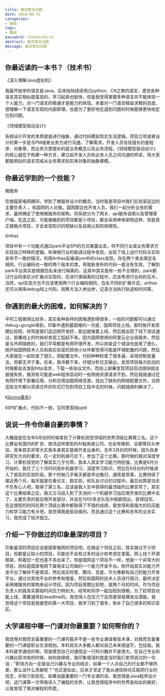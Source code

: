 ```yaml
---
title: 面试常见问题
date: 2019-08-31
categories:
- 面经
tags:
- 面经
password: loveshinerio   
abstract: 面试常见问题
message: 面试常见问题
---
```


## 你最近读的一本书？（技术书）

《深入理解Java虚拟机》

我最开始学的语言是Java，后来陆陆续续用过python、C#之类的语言，感觉各种语言其实相似度蛮高的，学习起来也挺快，但是我觉得掌握多种语言并不能体现一个人能力，对一门语言的精通才是能力的体现。本着对一门语言精益求精的态度，想理解一下语言实现的内部原理，也是为了更好地在遇到问题的时候能够更快地定位到问题。

《领域模型驱动设计》

系统设计开发的本质就是进行抽象，通过代码模拟现实生活逻辑。项目立项或者设计的第一步是与PM或者业务方进行沟通，了解需求。开发人员往往擅长的是程序，对象等，而业务方更擅长的是业务概念以及业务流程。《领域模型驱动设计》的核心就在于构建一种方言，建立起开发人员和业务人员之间沟通的桥梁，用大家都能明白的语言完成从业务需求到实体对象的抽象建模。

## 你最近学到的一个技能？

微服务

在做国家电网期间，学到了微服务设计的概念。当时我是项目中我们实验室这边的主要负责人 ，和国网的人对接。国网那边也开发人员，我们一起分析业务的需求，最终确定了使用微服务的架构，将系统分为了网关、api服务调用以及管理客户端。在这之前，可能接触到的项目都是小项目，都会采用单体架构这种，但是真正接触大项目，才会发现知识的短缺以及自我认知的局限性。

Arthas

项目中有一个功能点通过park平台SPI的方式暴露出去，供不同行业或业务需求方实现自己特殊的逻辑。和保税行业的联调过程中发现，出现了线上运行代码与实际发布不一致的情况，利用Arthas反编译jvm中的class发现，存在两个类全限定名相同，行业编码也一致的两个版本的类，导致新发布的代码一直没有生效。了解到park平台其实是根据包名来进行隔离的，这其中其实是有一些不合理的，park都过行业码来区分扩展点实现的，在进行类隔离的过程中，应该考虑行业码的互斥，当然，spi实现方也不应该使用两个行业编码相同，包名不同的扩展方式。arthas还可以用来debug线上代码，观察方法入参出参，记录方法执行轨迹和时间等。

## 你遇到的最大的困难，如何解决的？

平时工程做得比较多，其实各种各样的困难遇到得很多，一般的问题都可以通过debug+google得到。印象中遇到最困难的一次是，国网项目上线。那时候开发周期比较短，经常是我们这边刚开发好，那边就催着上线，然后就出现了线下测试通过，部署线上的时候却发现工程起不来。因为国网使用的阿里云企业级服务，然后是与外网隔绝的，我们平常都是有网环境开发，所以排查这个错误也是用了很久。刚开始国网技术人员和我实验室的其他小伙伴都觉得可能是环境配置的问题，然后大家就在一起检查了很久，把配置文件，代码种种检查了很多遍，采用控制变量法，但都无济于事。后来，我冷静下来，仔细分析日志输出，发现项目每次启动的时候都会去发起http请求，下载一些协议文件。而线上部署发现项目启动很快就会报错失败，推测有可能是web程序启动时一些网络资源请求不到。然后我就通过在有网环境下部署应用，分析应用加载网络资源，找出了缺失的网络配置文件。当把这些文件都以资源文件的形式打包到项目工程中去的时候，问题就顺利解决了。

《[Spring事务](https://shinerio.cc/2019/07/16/other/Spring事务踩过的坑/)》

《SPI扩展点，代码不一致，见阿里答辩ppt》

## 说说一件令你最自豪的事情？

大概就是在去年9月份的时候拿到了计算机视觉领域的世界顶级比赛第三名。这个比赛会有国内的旷世、商汤这样类型的AI独角兽公司，也会有微软、谷歌等巨头参加，竞争其实非常大实我本身其实是做开发出身的，去年3月份的时候，因为自身研究生方向的要求，在一定的机缘巧合下，参加了这个比赛。那时候的我对深度学习、计算机视觉的了解其实几乎为零。我本人其实学习能力特别强，比赛是6月分开始的，我花了三个月时间恶补机器学习，深度学习知识，然后在6月份的时候进入了疯狂的实验阶段。那个时候几乎每天都是早出晚归，通宵是常事，比赛持续了接近两个月，每天就是在看论文，跑实验，和队友讨论的过程中。最后也算是功夫不负有心人吧，取得了第三名，应该是我人生中获得的最顶级的比赛奖项了。其实这个比赛结束之后，我又立马投入到了天池的一个机器学习加应用开发的比赛中去了，主要负责的是应用开发部分，并且在1000多支队伍中脱颖而出，获得冠军。在这很短的时间在两个顶级比赛中都取得了不错的成绩，我觉得和我强大的抗压能力和学习能力有关吧，我觉得我是挺自豪的。而且通过这个比赛和去年的业余实习，我完成了经济独立。

## 介绍一下你做过的印象最深的项目？

印象最深的项目应该是国家电网的项目吧。在做这个项目之前，其实做过不少项目，但都是比较小的项目，可能也不会有过多的设计和考虑在里面，网上找个开源框架，照着怼一怼也差不多出来了。但是国网这个项目不一样，他是一个非常大的项目，目标是国家电网下属电车公司做的一个能力开发平台。刚开始其实对能力开发平台了解并不是很深，然后其实阿里、腾讯、百度、华为等都有自己的能力开发平台，通过对其他平台的参考和借鉴，然后和国网的技术人员进行探讨，最终决定采用微服务的架构来设计项目。因为项目周期比较短，就两个月的时间，作为项目负责人的我其实那段时间压力特别大，经常和同学一起加班到很晚，为了赶项目功能上线，需要通宵赶deadline的。我觉得人在压力下反而更容易爆发出潜能，我觉得这个项目是我接受的第一大项目，我学习到了很多，弥补了自己很多的知识盲区。

## 大学课程中哪一门课对你最重要？如何帮你的？

我觉得对我而言最重要的一门课可能并不是一些专业课或者技术课，对我而言最重要的一门课是职业生涯规划。本科其实大多数人都对自己未来很迷茫，包括我。我本科是学通信的嘛，但是感觉自己对通信这一行的兴趣并不是很大。在自己专业和兴趣出现冲突的时候，如何抉择呢，我印象很深的就是当时我们老师说过的一句话：“职场方向一定是自己兴趣与专业的结合，如果一个人对自己的行业都不够热爱，那么谈什么贡献呢？”也正是如此，后来才坚定了我从通信转向互联网行业的信念，并努力到现在。如果说最重要的一门专业课的话，我觉得是Java程序设计吧，这门课第一次带我进入了编程的世界，让我觉得程序中的世界是如此的美好，让我发现了我对编程的热爱。

